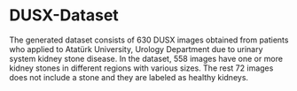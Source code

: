 # DUSX-Dataset

The generated dataset consists of 630 DUSX images obtained from patients who applied to Atatürk University, Urology Department due to urinary system kidney stone disease. In the dataset, 558 images have one or more kidney stones in different regions with various sizes. The rest 72 images does not include a stone and they are labeled as healthy kidneys.
